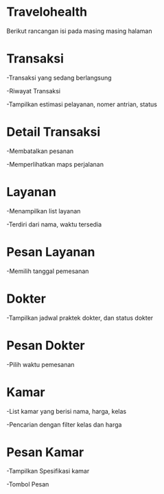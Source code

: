 # Travelohealth
Berikut rancangan isi pada masing masing halaman
# Transaksi

-Transaksi yang sedang berlangsung

-Riwayat Transaksi

-Tampilkan estimasi pelayanan, nomer antrian, status


# Detail Transaksi

-Membatalkan pesanan

-Memperlihatkan maps perjalanan


# Layanan

-Menampilkan list layanan

-Terdiri dari nama, waktu tersedia

# Pesan Layanan

-Memilih tanggal pemesanan


# Dokter

-Tampilkan jadwal praktek dokter, dan status dokter


# Pesan Dokter

-Pilih waktu pemesanan


# Kamar

-List kamar yang berisi nama, harga, kelas

-Pencarian dengan filter kelas dan harga


# Pesan Kamar

-Tampilkan Spesifikasi kamar

-Tombol Pesan

